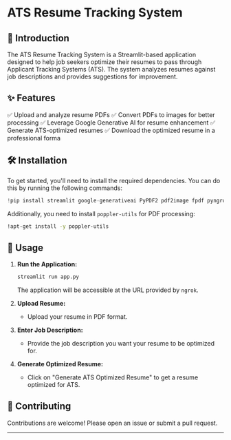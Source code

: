 

# ATS Resume Tracking System

## 📌 Introduction

The ATS Resume Tracking System is a Streamlit-based application designed to help job seekers optimize their resumes to pass through Applicant Tracking Systems (ATS). The system analyzes resumes against job descriptions and provides suggestions for improvement.

## ✨ Features

✅ Upload and analyze resume PDFs
✅ Convert PDFs to images for better processing
✅ Leverage Google Generative AI for resume enhancement
✅ Generate ATS-optimized resumes
✅ Download the optimized resume in a professional forma

## 🛠️ Installation

To get started, you'll need to install the required dependencies. You can do this by running the following commands:

```python
!pip install streamlit google-generativeai PyPDF2 pdf2image fpdf pyngrok pymupdf
```

Additionally, you need to install `poppler-utils` for PDF processing:

```bash
!apt-get install -y poppler-utils
```

## 🚀 Usage

1. **Run the Application:**
   ```bash
   streamlit run app.py
   ```
   The application will be accessible at the URL provided by `ngrok`.

2. **Upload Resume:**
   - Upload your resume in PDF format.

3. **Enter Job Description:**
   - Provide the job description you want your resume to be optimized for.

4. **Generate Optimized Resume:**
   - Click on "Generate ATS Optimized Resume" to get a resume optimized for ATS.


## 🤝 Contributing

Contributions are welcome! Please open an issue or submit a pull request.


---

